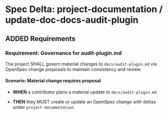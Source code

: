 # Spec Delta: project-documentation / update-doc-docs-audit-plugin

## ADDED Requirements

### Requirement: Governance for audit-plugin.md

The project SHALL govern material changes to `docs/audit-plugin.md` via OpenSpec change proposals to maintain consistency and review.

#### Scenario: Material change requires proposal

- **WHEN** a contributor plans a material update to `docs/audit-plugin.md`

- **THEN** they MUST create or update an OpenSpec change with deltas under `project-documentation`
